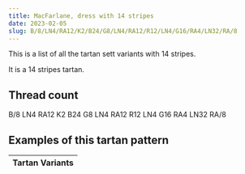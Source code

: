 ```yaml
---
title: MacFarlane, dress with 14 stripes
date: 2023-02-05
slug: B/8/LN4/RA12/K2/B24/G8/LN4/RA12/R12/LN4/G16/RA4/LN32/RA/8
---
```

This is a list of all the tartan sett variants with 14 stripes.

It is a 14 stripes tartan.


## Thread count
B/8 LN4 RA12 K2 B24 G8 LN4 RA12 R12 LN4 G16 RA4 LN32 RA/8

## Examples of this tartan pattern

| Tartan Variants |
|---------------|
